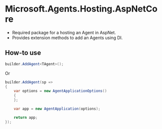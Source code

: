 # Microsoft.Agents.Hosting.AspNetCore

- Required package for a hosting an Agent in AspNet.
- Provides extension methods to add an Agents using DI.

## How-to use

```cs
builder.AddAgent<TAgent>();
```

Or

```cs
builder.AddAgent(sp =>
{
	var options = new AgentApplicationOptions()
	{
	};

	var app = new AgentApplication(options);

	return app;
});
```
